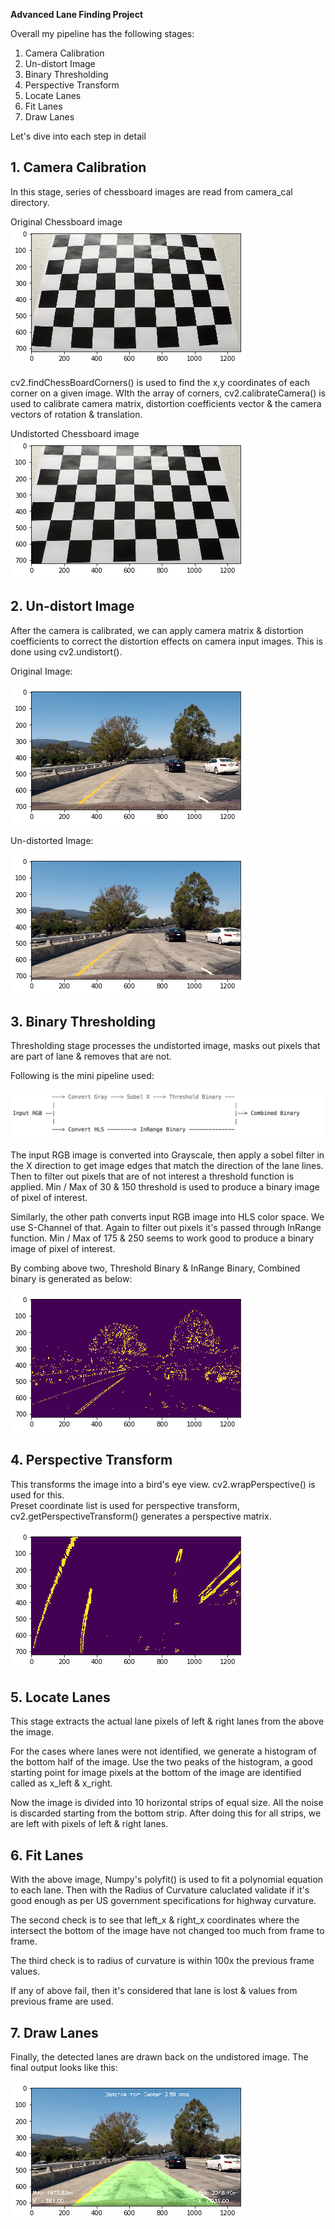 **Advanced Lane Finding Project**

[//]: # (Image References)

[original_chessboard_image]: ./output_images/original_chessboard_image.png 
[undistorted_chessboard_image]: ./output_images/undistorted_chessboard_image.png 
[0_original_image]: ./output_images/0_original_image.png 
[1_undistorted_image]: ./output_images/1_undistorted_image.png 
[2_thresholded_image]: ./output_images/2_thresholded_image.png 
[3_perspective_transformed_image]: ./output_images/3_perspective_transformed_image.png 
[4_final_image]: ./output_images/4_final_image.png 
[camera_process]: ./examples/camera_process.png
[video1]: ./project_video_processed.mp4 "Video"


Overall my pipeline has the following stages:
1. Camera Calibration
2. Un-distort Image
3. Binary Thresholding
4. Perspective Transform
5. Locate Lanes
6. Fit Lanes
7. Draw Lanes

Let's dive into each step in detail

## 1. Camera Calibration

In this stage, series of chessboard images are read from camera_cal directory. 

Original Chessboard image
![Original Chessboard image][original_chessboard_image]

cv2.findChessBoardCorners() is used to find the x,y coordinates of each corner on a given image.
WIth the array of corners, cv2.calibrateCamera() is used to calibrate camera matrix, distortion coefficients vector &
the camera vectors of rotation & translation.

Undistorted Chessboard image
![Undistorted Chessboard image][undistorted_chessboard_image]


## 2. Un-distort Image

After the camera is calibrated, we can apply camera matrix & distortion coefficients to correct the distortion effects 
on camera input images. This is done using cv2.undistort().

Original Image:

![Original Image][0_original_image]

Un-distorted Image:

![Un-distorted Image][1_undistorted_image]


## 3. Binary Thresholding

Thresholding stage processes the undistorted image, masks out pixels that are part of lane & removes that are not.

Following is the mini pipeline used:

![Camera Process][camera_process]

The input RGB image is converted into Grayscale, then apply a sobel filter in the X direction to get image edges that match 
the direction of the lane lines. Then to filter out pixels that are of not interest a threshold function is applied.
Min / Max of 30 & 150 threshold is used to produce a binary image of pixel of interest.

Similarly, the other path converts input RGB image into HLS color space. We use S-Channel of that. Again to filter out pixels
it's passed through InRange function. Min / Max of 175 & 250 seems to work good to produce a binary image of pixel of interest.

By combing above two, Threshold Binary & InRange Binary, Combined binary is generated as below:

![Combined Image][2_thresholded_image]

## 4. Perspective Transform

This transforms the image into a bird's eye view. cv2.wrapPerspective() is used for this.   
Preset coordinate list is used for perspective transform, cv2.getPerspectiveTransform() generates a perspective
matrix.

![Perspective Transformed image][3_perspective_transformed_image]

## 5. Locate Lanes

This stage extracts the actual lane pixels of left & right lanes from the above the image. 

For the cases where lanes were not identified, we generate a histogram of the bottom half of the image.
Use the two peaks of the histogram, a good starting point for image pixels at the bottom of the image are
identified called as x_left & x_right.

Now the image is divided into 10 horizontal strips of equal size. All the noise is discarded starting from the bottom strip.
After doing this for all strips, we are left with pixels of left & right lanes.

## 6. Fit Lanes

With the above image, Numpy's polyfit() is used to fit a polynomial equation to each lane.
Then with the Radius of Curvature caluclated validate if it's good enough as per US government specifications for highway
curvature.

The second check is to see that left_x & right_x coordinates where the intersect the bottom of the image have not changed
too much from frame to frame.

The third check is to radius of curvature is within 100x the previous frame values.

If any of above fail, then it's considered that lane is lost & values from previous frame are used.

## 7. Draw Lanes

Finally, the detected lanes are drawn back on the undistored image. 
The final output looks like this:

![Final Image][4_final_image]

